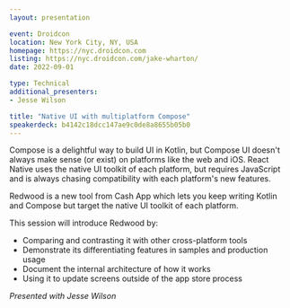 ```yaml
---
layout: presentation

event: Droidcon
location: New York City, NY, USA
homepage: https://nyc.droidcon.com
listing: https://nyc.droidcon.com/jake-wharton/
date: 2022-09-01

type: Technical
additional_presenters:
- Jesse Wilson

title: "Native UI with multiplatform Compose"
speakerdeck: b4142c18dcc147ae9c0de8a8655b05b0
---
```


Compose is a delightful way to build UI in Kotlin, but Compose UI doesn't always make sense (or exist) on platforms like the web and iOS. React Native uses the native UI toolkit of each platform, but requires JavaScript and is always chasing compatibility with each platform's new features.

Redwood is a new tool from Cash App which lets you keep writing Kotlin and Compose but target the native UI toolkit of each platform.

This session will introduce Redwood by:
- Comparing and contrasting it with other cross-platform tools
- Demonstrate its differentiating features in samples and production usage
- Document the internal architecture of how it works
- Using it to update screens outside of the app store process

_Presented with Jesse Wilson_
